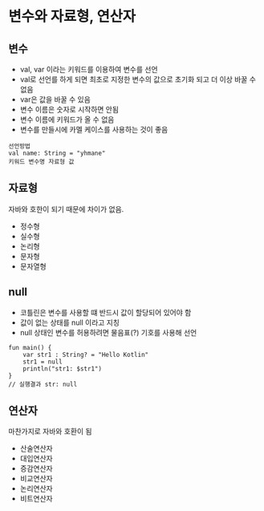 # 변수와 자료형, 연산자
## 변수
* val, var 이라는 키워드를 이용하여 변수를 선언
* val로 선언를 하게 되면 최초로 지정한 변수의 값으로 초기화 되고 더 이상 바꿀 수 없음
* var은 값을 바꿀 수 있음
* 변수 이름은 숫자로 시작하면 안됨
* 변수 이름에 키워드가 올 수 없음
* 변수를 만들시에 카멜 케이스를 사용하는 것이 좋음

<pre><code>선언방법
val name: String = "yhmane"
키워드 변수명 자료형 값</code></pre>

## 자료형
자바와 호한이 되기 때문에 차이가 없음.
* 정수형
* 실수형
* 논리형
* 문자형
* 문자열형

## null
* 코틀린은 변수를 사용할 떄 반드시 값이 할당되어 있어야 함
* 값이 없는 상태를 null 이라고 지칭
* null 상태인 변수를 허용하려면 물음표(?) 기호를 사용해 선언

<pre><code>fun main() {
    var str1 : String? = "Hello Kotlin"
    str1 = null
    println("str1: $str1")
}
// 실행결과 str: null
</code></pre>

## 연산자
마찬가지로 자바와 호환이 됨
* 산술연산자
* 대입연산자
* 증감연산자
* 비교연산자
* 논리연산자
* 비트연산자
